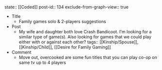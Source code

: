 state:: [[Coded]]
post-id:: 134
exclude-from-graph-view:: true

- Title
  - Family games solo & 2-players suggestions
- Post
  - My wife and daughter both love Crash Bandicoot. I'm looking for a similar type of game(s). Also looking for games that we could play either with or against each other?
    tags:: [[Kinship/Spouse]], [[Kinship/Child]], [[Desire for Family Gaming]]
- Comment
  - Move out, overcooked are some fun titles that you can play co-op on same tv up to 4 players
